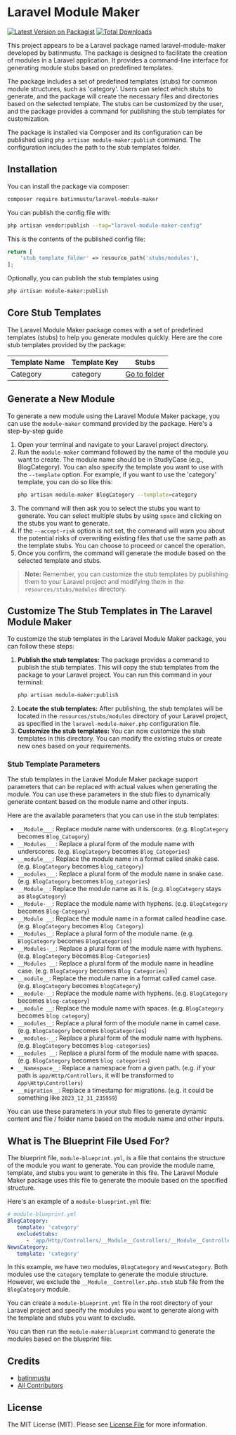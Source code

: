 # Laravel Module Maker

[![Latest Version on Packagist](https://img.shields.io/packagist/v/batinmustu/laravel-module-maker.svg?style=flat-square)](https://packagist.org/packages/batinmustu/laravel-module-maker)
[![Total Downloads](https://img.shields.io/packagist/dt/batinmustu/laravel-module-maker)](https://packagist.org/packages/batinmustu/laravel-module-maker)

This project appears to be a Laravel package named laravel-module-maker developed by batinmustu.
The package is designed to facilitate the creation of modules in a Laravel application.
It provides a command-line interface for generating module stubs based on predefined templates.

The package includes a set of predefined templates (stubs) for common module structures, such as 'category'.
Users can select which stubs to generate, and the package will create the necessary files and directories based on the selected template.
The stubs can be customized by the user, and the package provides a command for publishing the stub templates for customization.

The package is installed via Composer and its configuration can be published using `php artisan module-maker:publish` command.
The configuration includes the path to the stub templates folder.

## Installation

You can install the package via composer:

```bash
composer require batinmustu/laravel-module-maker
```

You can publish the config file with:

```bash
php artisan vendor:publish --tag="laravel-module-maker-config"
```

This is the contents of the published config file:

```php
return [
    'stub_template_folder' => resource_path('stubs/modules'),
];
```

Optionally, you can publish the stub templates using

```bash
php artisan module-maker:publish
```

## Core Stub Templates
The Laravel Module Maker package comes with a set of predefined templates (stubs) to help you generate modules quickly. Here are the core stub templates provided by the package:

| Template Name | Template Key | Stubs                                                                                                   |
|---------------|--------------|---------------------------------------------------------------------------------------------------------|
| Category      | category     | [Go to folder](https://github.com/batinmustu/laravel-module-maker/tree/master/resources/stubs/category) |

## Generate a New Module
To generate a new module using the Laravel Module Maker package, you can use the `module-maker` command provided by the package. Here's a step-by-step guide

1. Open your terminal and navigate to your Laravel project directory.
2. Run the `module-maker` command followed by the name of the module you want to create. The module name should be in StudlyCase (e.g., BlogCategory). You can also specify the template you want to use with the `--template` option. For example, if you want to use the 'category' template, you can do so like this:
   ```bash
   php artisan module-maker BlogCategory --template=category
   ```
3. The command will then ask you to select the stubs you want to generate. You can select multiple stubs by using `space` and clicking on the stubs you want to generate.
4. If the `--accept-risk` option is not set, the command will warn you about the potential risks of overwriting existing files that use the same path as the template stubs. You can choose to proceed or cancel the operation.
5. Once you confirm, the command will generate the module based on the selected template and stubs.

> **Note:** Remember, you can customize the stub templates by publishing them to your Laravel project and modifying them in the `resources/stubs/modules` directory.

## Customize The Stub Templates in The Laravel Module Maker

To customize the stub templates in the Laravel Module Maker package, you can follow these steps:

1. **Publish the stub templates:** The package provides a command to publish the stub templates. This will copy the stub templates from the package to your Laravel project. You can run this command in your terminal:
    ```bash
    php artisan module-maker:publish
    ```
2. **Locate the stub templates:** After publishing, the stub templates will be located in the `resources/stubs/modules` directory of your Laravel project, as specified in the `laravel-module-maker.php` configuration file.
3. **Customize the stub templates:** You can now customize the stub templates in this directory. You can modify the existing stubs or create new ones based on your requirements.

### Stub Template Parameters
The stub templates in the Laravel Module Maker package support parameters that can be replaced with actual values when generating the module. You can use these parameters in the stub files to dynamically generate content based on the module name and other inputs.

Here are the available parameters that you can use in the stub templates:

- `__Module___`: Replace module name with underscores. (e.g. `BlogCategory` becomes `Blog_Category`)
- `__Modules___`: Replace a plural form of the module name with underscores. (e.g. `BlogCategory` becomes `Blog_Categories`)
- `__module___`: Replace the module name in a format called snake case. (e.g. `BlogCategory` becomes `blog_category`)
- `__modules___`: Replace a plural form of the module name in snake case. (e.g. `BlogCategory` becomes `blog_categories`)
- `__Module__`: Replace the module name as it is. (e.g. `BlogCategory` stays as `BlogCategory`)
- `__Module-__`: Replace the module name with hyphens. (e.g. `BlogCategory` becomes `Blog-Category`)
- `__Module __`: Replace the module name in a format called headline case. (e.g. `BlogCategory` becomes `Blog Category`)
- `__Modules__`: Replace a plural form of the module name. (e.g. `BlogCategory` becomes `BlogCategories`)
- `__Modules-__`: Replace a plural form of the module name with hyphens. (e.g. `BlogCategory` becomes `Blog-Categories`)
- `__Modules __`: Replace a plural form of the module name in headline case. (e.g. `BlogCategory` becomes `Blog Categories`)
- `__module__`: Replace the module name in a format called camel case. (e.g. `BlogCategory` becomes `blogCategory`)
- `__module-__`: Replace the module name with hyphens. (e.g. `BlogCategory` becomes `blog-category`)
- `__module __`: Replace the module name with spaces. (e.g. `BlogCategory` becomes `blog category`)
- `__modules__`: Replace a plural form of the module name in camel case. (e.g. `BlogCategory` becomes `blogCategories`)
- `__modules-__`: Replace a plural form of the module name with hyphens. (e.g. `BlogCategory` becomes `blog-categories`)
- `__modules __`: Replace a plural form of the module name with spaces. (e.g. `BlogCategory` becomes `blog categories`)
- `__Namespace__`: Replace a namespace from a given path. (e.g. if your path is `app/Http/Controllers`, it will be transformed to `App\Http\Controllers`)
- `__migration__`: Replace a timestamp for migrations. (e.g. it could be something like `2023_12_31_235959`)

You can use these parameters in your stub files to generate dynamic content and file / folder name based on the module name and other inputs.

## What is The Blueprint File Used For?
The blueprint file, `module-blueprint.yml`, is a file that contains the structure of the module you want to generate. You can provide the module name, template, and stubs you want to generate in this file. The Laravel Module Maker package uses this file to generate the module based on the specified structure.

Here's an example of a `module-blueprint.yml` file:

```yaml
# module-blueprint.yml
BlogCategory:
   template: 'category'
   excludeStubs:
      - 'app/Http/Controllers/__Module__Controllers/__Module__Controller.php.stub'
NewsCategory:
   template: 'category'
```

In this example, we have two modules, `BlogCategory` and `NewsCategory`. Both modules use the `category` template to generate the module structure. However, we exclude the `__Module__Controller.php.stub` stub file from the `BlogCategory` module.

You can create a `module-blueprint.yml` file in the root directory of your Laravel project and specify the modules you want to generate along with the template and stubs you want to exclude.

You can then run the `module-maker:blueprint` command to generate the modules based on the blueprint file:


## Credits

- [batinmustu](https://github.com/batinmustu)
- [All Contributors](../../contributors)

## License

The MIT License (MIT). Please see [License File](LICENSE.md) for more information.
